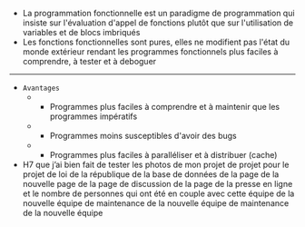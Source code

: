 - La programmation fonctionnelle est un paradigme de programmation qui insiste sur l'évaluation d'appel de fonctions plutôt que sur l'utilisation de variables et de blocs imbriqués
- Les fonctions fonctionnelles sont pures, elles ne modifient pas l'état du monde extérieur rendant les programmes fonctionnels plus faciles à comprendre, à tester et à deboguer
- ----
- `Avantages`
	- - Programmes plus faciles à comprendre et à maintenir que les programmes impératifs
	- - Programmes moins susceptibles d'avoir des bugs
	- - Programmes plus faciles à paralléliser et à distribuer (cache)
- H7 que j’ai bien fait de tester les photos de mon projet de projet pour le projet de loi de la république de la base de données de la page de la nouvelle page de la page de discussion de la page de la presse en ligne et le nombre de personnes qui ont été en couple avec cette équipe de la nouvelle équipe de maintenance de la nouvelle équipe de maintenance de la nouvelle équipe